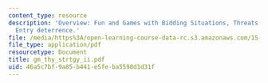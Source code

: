```yaml
---
content_type: resource
description: 'Overview: Fun and Games with Bidding Situations, Threats and commitments,
  Entry deterrence.'
file: /media/https%3A/open-learning-course-data-rc.s3.amazonaws.com/15-010-economic-analysis-for-business-decisions-fall-2004/46a5c7bf9a85b441e5feba5590d1d31f_gm_thy_strtgy_ii.pdf
file_type: application/pdf
resourcetype: Document
title: gm_thy_strtgy_ii.pdf
uid: 46a5c7bf-9a85-b441-e5fe-ba5590d1d31f
---
```

